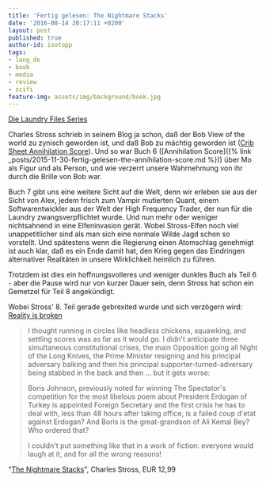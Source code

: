 ```yaml
---
title: 'Fertig gelesen: The Nightmare Stacks'
date: '2016-08-14 20:17:11 +0200'
layout: post
published: true
author-id: isotopp
tags:
- lang_de
- book
- media
- review
- scifi
feature-img: assets/img/background/book.jpg
---
```

[Die Laundry Files Series](https://www.amazon.de/gp/product/B01C8R8TK0)

Charles Stross schrieb in seinem Blog ja schon, daß der Bob View of the world zu zynisch geworden ist, und daß Bob zu mächtig geworden ist ([Crib Sheet Annihilation Score](http://www.antipope.org/charlie/blog-static/2016/06/crib-sheet-the-annihilation-sc.html)). Und so war Buch 6 ([Annihilation Score]({% link _posts/2015-11-30-fertig-gelesen-the-annihilation-score.md %})) über Mo als Figur und als Person, und wie verzerrt unsere Wahrnehmung von ihr durch die Brille von Bob war.

Buch 7 gibt uns eine weitere Sicht auf die Welt, denn wir erleben sie aus der Sicht von Alex, jedem frisch zum Vampir mutierten Quant, einem Softwarentwickler aus der Welt der High Frequency Trader, der nun für die Laundry zwangsverpflichtet wurde. Und nun mehr oder weniger nichtsahnend in eine Elfeninvasion gerät. Wobei Stross-Elfen noch viel unappetitlicher sind als man sich eine normale Wilde Jagd schon so vorstellt. Und spätestens wenn die Regierung einen Atomschlag genehmigt ist auch klar, daß es ein Ende damit hat, den Krieg gegen das Eindringen alternativer Realitäten in unsere Wirklichkeit heimlich zu führen.

Trotzdem ist dies ein hoffnungsvolleres und weniger dunkles Buch als Teil 6 - aber die Pause wird nur von kurzer Dauer sein, denn Stross hat schon ein Gemetzel für Teil 8 angekündigt.

Wobei Stross' 8. Teil gerade gebrexited wurde und sich verzögern wird: 
[Reality is broken](http://www.antipope.org/charlie/blog-static/2016/08/reality-is-broken-1.html)

> I thought running in circles like headless chickens, squawking, and settling scores was as far as it would go. I didn't anticipate three simultaneous constitutional crises, the main Opposition going all Night of the Long Knives, the Prime Minister resigning and his principal adversary balking and then his principal supporter-turned-adversary being stabbed in the back and then ... but it gets worse: 
>
> Boris Johnson, previously noted for winning The Spectator's competition for the most libelous poem about President Erdogan of Turkey is appointed Foreign Secretary and the first crisis he has to deal with, less than 48 hours after taking office, is a failed coup d'etat against Erdogan? And Boris is the great-grandson of Ali Kemal Bey? Who ordered that? 
>
> I couldn't put something like that in a work of fiction: everyone would laugh at it, and for all the wrong reasons!

"[The Nightmare Stacks](https://www.amazon.de/dp/B019CSNQ24)", Charles Stross, EUR 12,99
